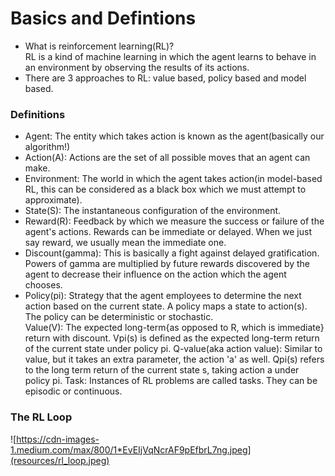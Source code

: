 # Basics and Defintions

- What is reinforcement learning(RL)?  
RL is a kind of machine learning in which the agent learns to behave
in an environment by observing the results of its actions.
- There are 3 approaches to RL: value based, policy based and model based.

### Definitions
- Agent: The entity which takes action is known as the agent(basically our algorithm!)
- Action(A): Actions are the set of all possible moves that an agent can make.
- Environment: The world in which the agent takes action(in model-based RL, this can
be considered as a black box which we must attempt to approximate).
- State(S): The instantaneous configuration of the environment.
- Reward(R): Feedback by which we measure the success or failure of the agent's actions.
Rewards can be immediate or delayed. When we just say reward, we usually mean the immediate one.
- Discount(gamma): This is basically a fight against delayed gratification. Powers of gamma are multiplied
by future rewards discovered by the agent to decrease their influence on the action which the agent chooses.
- Policy(pi): Strategy that the agent employees to determine the next action based on
the current state. A policy maps a state to action(s). The policy can be deterministic or stochastic.  
Value(V): The expected long-term{as opposed to R, which is immediate} return with discount. Vpi(s) is defined as the expected long-term return
of the current state under policy pi.
Q-value(aka action value): Similar to value, but it takes an extra parameter, the action 'a' as well.
Qpi(s) refers to the long term return of the current state s, taking action a under policy pi.
Task: Instances of RL problems are called tasks. They can be episodic or continuous.

### The RL Loop
![https://cdn-images-1.medium.com/max/800/1*EvEIjVqNcrAF9pEfbrL7ng.jpeg](resources/rl_loop.jpeg)